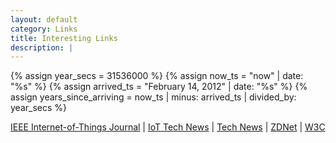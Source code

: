```yaml
---
layout: default
category: Links
title: Interesting Links
description: |
---
```


{% assign year_secs = 31536000 %}
{% assign now_ts = "now" | date: "%s" %}
{% assign arrived_ts = "February 14, 2012" | date: "%s" %}
{% assign years_since_arriving = now_ts | minus: arrived_ts | divided_by: year_secs %}

[IEEE Internet-of-Things Journal](https://ieee-iotj.org) | [IoT Tech News](https://www.iottechnews.com/) | [Tech News](https://arstechnica.com/) | [ZDNet](http://www.zdnet.com/) | [W3C](http://www.w3c.org/)

